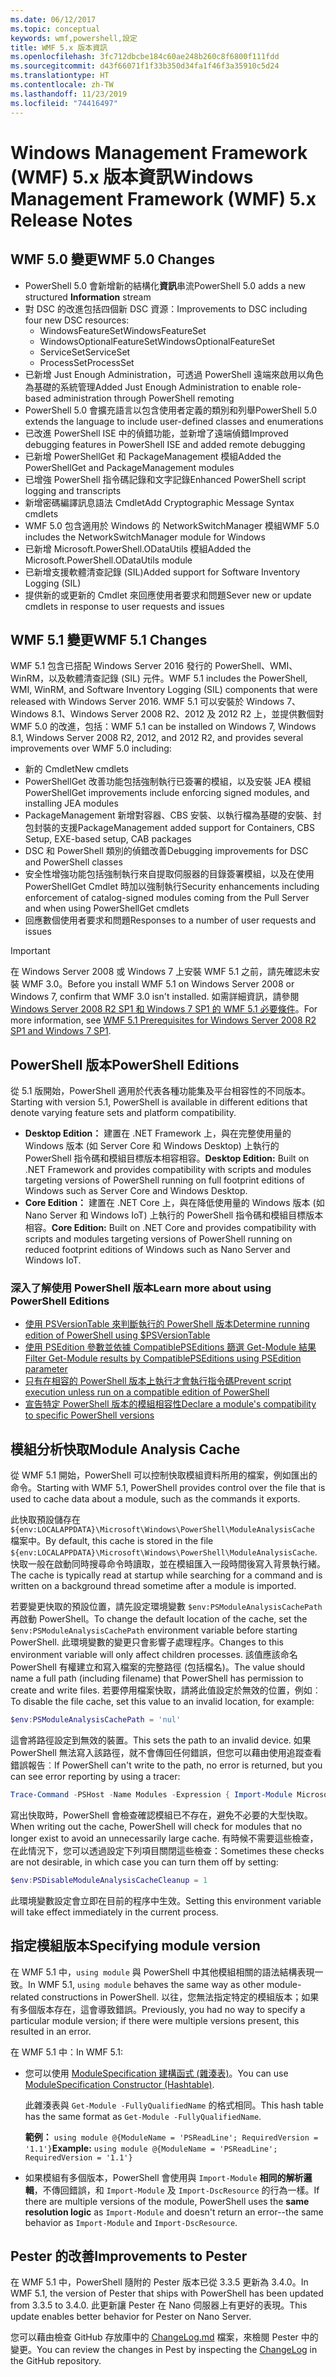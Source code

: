 ```yaml
---
ms.date: 06/12/2017
ms.topic: conceptual
keywords: wmf,powershell,設定
title: WMF 5.x 版本資訊
ms.openlocfilehash: 3fc712dbcbe184c60ae248b260c8f6800f111fdd
ms.sourcegitcommit: d43f66071f1f33b350d34fa1f46f3a35910c5d24
ms.translationtype: HT
ms.contentlocale: zh-TW
ms.lasthandoff: 11/23/2019
ms.locfileid: "74416497"
---
```

# <a name="windows-management-framework-wmf-5x-release-notes"></a><span data-ttu-id="7838f-103">Windows Management Framework (WMF) 5.x 版本資訊</span><span class="sxs-lookup"><span data-stu-id="7838f-103">Windows Management Framework (WMF) 5.x Release Notes</span></span>

## <a name="wmf-50-changes"></a><span data-ttu-id="7838f-104">WMF 5.0 變更</span><span class="sxs-lookup"><span data-stu-id="7838f-104">WMF 5.0 Changes</span></span>

- <span data-ttu-id="7838f-105">PowerShell 5.0 會新增新的結構化**資訊**串流</span><span class="sxs-lookup"><span data-stu-id="7838f-105">PowerShell 5.0 adds a new structured **Information** stream</span></span>
- <span data-ttu-id="7838f-106">對 DSC 的改進包括四個新 DSC 資源：</span><span class="sxs-lookup"><span data-stu-id="7838f-106">Improvements to DSC including four new DSC resources:</span></span>
  - <span data-ttu-id="7838f-107">WindowsFeatureSet</span><span class="sxs-lookup"><span data-stu-id="7838f-107">WindowsFeatureSet</span></span>
  - <span data-ttu-id="7838f-108">WindowsOptionalFeatureSet</span><span class="sxs-lookup"><span data-stu-id="7838f-108">WindowsOptionalFeatureSet</span></span>
  - <span data-ttu-id="7838f-109">ServiceSet</span><span class="sxs-lookup"><span data-stu-id="7838f-109">ServiceSet</span></span>
  - <span data-ttu-id="7838f-110">ProcessSet</span><span class="sxs-lookup"><span data-stu-id="7838f-110">ProcessSet</span></span>
- <span data-ttu-id="7838f-111">已新增 Just Enough Administration，可透過 PowerShell 遠端來啟用以角色為基礎的系統管理</span><span class="sxs-lookup"><span data-stu-id="7838f-111">Added Just Enough Administration to enable role-based administration through PowerShell remoting</span></span>
- <span data-ttu-id="7838f-112">PowerShell 5.0 會擴充語言以包含使用者定義的類別和列舉</span><span class="sxs-lookup"><span data-stu-id="7838f-112">PowerShell 5.0 extends the language to include user-defined classes and enumerations</span></span>
- <span data-ttu-id="7838f-113">已改進 PowerShell ISE 中的偵錯功能，並新增了遠端偵錯</span><span class="sxs-lookup"><span data-stu-id="7838f-113">Improved debugging features in PowerShell ISE and added remote debugging</span></span>
- <span data-ttu-id="7838f-114">已新增 PowerShellGet 和 PackageManagement 模組</span><span class="sxs-lookup"><span data-stu-id="7838f-114">Added the PowerShellGet and PackageManagement modules</span></span>
- <span data-ttu-id="7838f-115">已增強 PowerShell 指令碼記錄和文字記錄</span><span class="sxs-lookup"><span data-stu-id="7838f-115">Enhanced PowerShell script logging and transcripts</span></span>
- <span data-ttu-id="7838f-116">新增密碼編譯訊息語法 Cmdlet</span><span class="sxs-lookup"><span data-stu-id="7838f-116">Add Cryptographic Message Syntax cmdlets</span></span>
- <span data-ttu-id="7838f-117">WMF 5.0 包含適用於 Windows 的 NetworkSwitchManager 模組</span><span class="sxs-lookup"><span data-stu-id="7838f-117">WMF 5.0 includes the NetworkSwitchManager module for Windows</span></span>
- <span data-ttu-id="7838f-118">已新增 Microsoft.PowerShell.ODataUtils 模組</span><span class="sxs-lookup"><span data-stu-id="7838f-118">Added the Microsoft.PowerShell.ODataUtils module</span></span>
- <span data-ttu-id="7838f-119">已新增支援軟體清查記錄 (SIL)</span><span class="sxs-lookup"><span data-stu-id="7838f-119">Added support for Software Inventory Logging (SIL)</span></span>
- <span data-ttu-id="7838f-120">提供新的或更新的 Cmdlet 來回應使用者要求和問題</span><span class="sxs-lookup"><span data-stu-id="7838f-120">Sever new or update cmdlets in response to user requests and issues</span></span>

## <a name="wmf-51-changes"></a><span data-ttu-id="7838f-121">WMF 5.1 變更</span><span class="sxs-lookup"><span data-stu-id="7838f-121">WMF 5.1 Changes</span></span>

<span data-ttu-id="7838f-122">WMF 5.1 包含已搭配 Windows Server 2016 發行的 PowerShell、WMI、WinRM，以及軟體清查記錄 (SIL) 元件。</span><span class="sxs-lookup"><span data-stu-id="7838f-122">WMF 5.1 includes the PowerShell, WMI, WinRM, and Software Inventory Logging (SIL) components that were released with Windows Server 2016.</span></span> <span data-ttu-id="7838f-123">WMF 5.1 可以安裝於 Windows 7、Windows 8.1、Windows Server 2008 R2、2012 及 2012 R2 上，並提供數個對 WMF 5.0 的改進，包括：</span><span class="sxs-lookup"><span data-stu-id="7838f-123">WMF 5.1 can be installed on Windows 7, Windows 8.1, Windows Server 2008 R2, 2012, and 2012 R2, and provides several improvements over WMF 5.0 including:</span></span>

- <span data-ttu-id="7838f-124">新的 Cmdlet</span><span class="sxs-lookup"><span data-stu-id="7838f-124">New cmdlets</span></span>
- <span data-ttu-id="7838f-125">PowerShellGet 改善功能包括強制執行已簽署的模組，以及安裝 JEA 模組</span><span class="sxs-lookup"><span data-stu-id="7838f-125">PowerShellGet improvements include enforcing signed modules, and installing JEA modules</span></span>
- <span data-ttu-id="7838f-126">PackageManagement 新增對容器、CBS 安裝、以執行檔為基礎的安裝、封包封裝的支援</span><span class="sxs-lookup"><span data-stu-id="7838f-126">PackageManagement added support for Containers, CBS Setup, EXE-based setup, CAB packages</span></span>
- <span data-ttu-id="7838f-127">DSC 和 PowerShell 類別的偵錯改善</span><span class="sxs-lookup"><span data-stu-id="7838f-127">Debugging improvements for DSC and PowerShell classes</span></span>
- <span data-ttu-id="7838f-128">安全性增強功能包括強制執行來自提取伺服器的目錄簽署模組，以及在使用 PowerShellGet Cmdlet 時加以強制執行</span><span class="sxs-lookup"><span data-stu-id="7838f-128">Security enhancements including enforcement of catalog-signed modules coming from the Pull Server and when using PowerShellGet cmdlets</span></span>
- <span data-ttu-id="7838f-129">回應數個使用者要求和問題</span><span class="sxs-lookup"><span data-stu-id="7838f-129">Responses to a number of user requests and issues</span></span>

> [!IMPORTANT]
> <span data-ttu-id="7838f-130">在 Windows Server 2008 或 Windows 7 上安裝 WMF 5.1 之前，請先確認未安裝 WMF 3.0。</span><span class="sxs-lookup"><span data-stu-id="7838f-130">Before you install WMF 5.1 on Windows Server 2008 or Windows 7, confirm that WMF 3.0 isn't installed.</span></span> <span data-ttu-id="7838f-131">如需詳細資訊，請參閱 [Windows Server 2008 R2 SP1 和 Windows 7 SP1 的 WMF 5.1 必要條件](../setup/install-configure.md#wmf-51-prerequisites-for-windows-server-2008-r2-sp1-and-windows-7-sp1)。</span><span class="sxs-lookup"><span data-stu-id="7838f-131">For more information, see [WMF 5.1 Prerequisites for Windows Server 2008 R2 SP1 and Windows 7 SP1](../setup/install-configure.md#wmf-51-prerequisites-for-windows-server-2008-r2-sp1-and-windows-7-sp1).</span></span>

## <a name="powershell-editions"></a><span data-ttu-id="7838f-132">PowerShell 版本</span><span class="sxs-lookup"><span data-stu-id="7838f-132">PowerShell Editions</span></span>

<span data-ttu-id="7838f-133">從 5.1 版開始，PowerShell 適用於代表各種功能集及平台相容性的不同版本。</span><span class="sxs-lookup"><span data-stu-id="7838f-133">Starting with version 5.1, PowerShell is available in different editions that denote varying feature sets and platform compatibility.</span></span>

- <span data-ttu-id="7838f-134">**Desktop Edition：** 建置在 .NET Framework 上，與在完整使用量的 Windows 版本 (如 Server Core 和 Windows Desktop) 上執行的 PowerShell 指令碼和模組目標版本相容相容。</span><span class="sxs-lookup"><span data-stu-id="7838f-134">**Desktop Edition:** Built on .NET Framework and provides compatibility with scripts and modules targeting versions of PowerShell running on full footprint editions of Windows such as Server Core and Windows Desktop.</span></span>
- <span data-ttu-id="7838f-135">**Core Edition：** 建置在 .NET Core 上，與在降低使用量的 Windows 版本 (如 Nano Server 和 Windows IoT) 上執行的 PowerShell 指令碼和模組目標版本相容。</span><span class="sxs-lookup"><span data-stu-id="7838f-135">**Core Edition:** Built on .NET Core and provides compatibility with scripts and modules targeting versions of PowerShell running on reduced footprint editions of Windows such as Nano Server and Windows IoT.</span></span>

### <a name="learn-more-about-using-powershell-editions"></a><span data-ttu-id="7838f-136">深入了解使用 PowerShell 版本</span><span class="sxs-lookup"><span data-stu-id="7838f-136">Learn more about using PowerShell Editions</span></span>

- [<span data-ttu-id="7838f-137">使用 PSVersionTable 來判斷執行的 PowerShell 版本</span><span class="sxs-lookup"><span data-stu-id="7838f-137">Determine running edition of PowerShell using $PSVersionTable</span></span>](/powershell/module/microsoft.powershell.core/about/about_automatic_variables)
- [<span data-ttu-id="7838f-138">使用 PSEdition 參數並依據 CompatiblePSEditions 篩選 Get-Module 結果</span><span class="sxs-lookup"><span data-stu-id="7838f-138">Filter Get-Module results by CompatiblePSEditions using PSEdition parameter</span></span>](/powershell/module/microsoft.powershell.core/get-module)
- [<span data-ttu-id="7838f-139">只有在相容的 PowerShell 版本上執行才會執行指令碼</span><span class="sxs-lookup"><span data-stu-id="7838f-139">Prevent script execution unless run on a compatible edition of PowerShell</span></span>](/powershell/scripting/gallery/concepts/script-psedition-support)
- [<span data-ttu-id="7838f-140">宣告特定 PowerShell 版本的模組相容性</span><span class="sxs-lookup"><span data-stu-id="7838f-140">Declare a module's compatibility to specific PowerShell versions</span></span>](/powershell/scripting/gallery/concepts/module-psedition-support)

## <a name="module-analysis-cache"></a><span data-ttu-id="7838f-141">模組分析快取</span><span class="sxs-lookup"><span data-stu-id="7838f-141">Module Analysis Cache</span></span>

<span data-ttu-id="7838f-142">從 WMF 5.1 開始，PowerShell 可以控制快取模組資料所用的檔案，例如匯出的命令。</span><span class="sxs-lookup"><span data-stu-id="7838f-142">Starting with WMF 5.1, PowerShell provides control over the file that is used to cache data about a module, such as the commands it exports.</span></span>

<span data-ttu-id="7838f-143">此快取預設儲存在 `${env:LOCALAPPDATA}\Microsoft\Windows\PowerShell\ModuleAnalysisCache` 檔案中。</span><span class="sxs-lookup"><span data-stu-id="7838f-143">By default, this cache is stored in the file `${env:LOCALAPPDATA}\Microsoft\Windows\PowerShell\ModuleAnalysisCache`.</span></span> <span data-ttu-id="7838f-144">快取一般在啟動同時搜尋命令時讀取，並在模組匯入一段時間後寫入背景執行緒。</span><span class="sxs-lookup"><span data-stu-id="7838f-144">The cache is typically read at startup while searching for a command and is written on a background thread sometime after a module is imported.</span></span>

<span data-ttu-id="7838f-145">若要變更快取的預設位置，請先設定環境變數 `$env:PSModuleAnalysisCachePath` 再啟動 PowerShell。</span><span class="sxs-lookup"><span data-stu-id="7838f-145">To change the default location of the cache, set the `$env:PSModuleAnalysisCachePath` environment variable before starting PowerShell.</span></span> <span data-ttu-id="7838f-146">此環境變數的變更只會影響子處理程序。</span><span class="sxs-lookup"><span data-stu-id="7838f-146">Changes to this environment variable will only affect children processes.</span></span> <span data-ttu-id="7838f-147">該值應該命名 PowerShell 有權建立和寫入檔案的完整路徑 (包括檔名)。</span><span class="sxs-lookup"><span data-stu-id="7838f-147">The value should name a full path (including filename) that PowerShell has permission to create and write files.</span></span> <span data-ttu-id="7838f-148">若要停用檔案快取，請將此值設定於無效的位置，例如︰</span><span class="sxs-lookup"><span data-stu-id="7838f-148">To disable the file cache, set this value to an invalid location, for example:</span></span>

```powershell
$env:PSModuleAnalysisCachePath = 'nul'
```

<span data-ttu-id="7838f-149">這會將路徑設定到無效的裝置。</span><span class="sxs-lookup"><span data-stu-id="7838f-149">This sets the path to an invalid device.</span></span> <span data-ttu-id="7838f-150">如果 PowerShell 無法寫入該路徑，就不會傳回任何錯誤，但您可以藉由使用追蹤查看錯誤報告︰</span><span class="sxs-lookup"><span data-stu-id="7838f-150">If PowerShell can't write to the path, no error is returned, but you can see error reporting by using a tracer:</span></span>

```powershell
Trace-Command -PSHost -Name Modules -Expression { Import-Module Microsoft.PowerShell.Management -Force }
```

<span data-ttu-id="7838f-151">寫出快取時，PowerShell 會檢查確認模組已不存在，避免不必要的大型快取。</span><span class="sxs-lookup"><span data-stu-id="7838f-151">When writing out the cache, PowerShell will check for modules that no longer exist to avoid an unnecessarily large cache.</span></span> <span data-ttu-id="7838f-152">有時候不需要這些檢查，在此情況下，您可以透過設定下列項目關閉這些檢查：</span><span class="sxs-lookup"><span data-stu-id="7838f-152">Sometimes these checks are not desirable, in which case you can turn them off by setting:</span></span>

```powershell
$env:PSDisableModuleAnalysisCacheCleanup = 1
```

<span data-ttu-id="7838f-153">此環境變數設定會立即在目前的程序中生效。</span><span class="sxs-lookup"><span data-stu-id="7838f-153">Setting this environment variable will take effect immediately in the current process.</span></span>

## <a name="specifying-module-version"></a><span data-ttu-id="7838f-154">指定模組版本</span><span class="sxs-lookup"><span data-stu-id="7838f-154">Specifying module version</span></span>

<span data-ttu-id="7838f-155">在 WMF 5.1 中，`using module` 與 PowerShell 中其他模組相關的語法結構表現一致。</span><span class="sxs-lookup"><span data-stu-id="7838f-155">In WMF 5.1, `using module` behaves the same way as other module-related constructions in PowerShell.</span></span>
<span data-ttu-id="7838f-156">以往，您無法指定特定的模組版本；如果有多個版本存在，這會導致錯誤。</span><span class="sxs-lookup"><span data-stu-id="7838f-156">Previously, you had no way to specify a particular module version; if there were multiple versions present, this resulted in an error.</span></span>

<span data-ttu-id="7838f-157">在 WMF 5.1 中：</span><span class="sxs-lookup"><span data-stu-id="7838f-157">In WMF 5.1:</span></span>

- <span data-ttu-id="7838f-158">您可以使用 [ModuleSpecification 建構函式 (雜湊表)](/dotnet/api/microsoft.powershell.commands.modulespecification.-ctor?view=powershellsdk-1.1.0#Microsoft_PowerShell_Commands_ModuleSpecification__ctor_System_Collections_Hashtable_)。</span><span class="sxs-lookup"><span data-stu-id="7838f-158">You can use [ModuleSpecification Constructor (Hashtable)](/dotnet/api/microsoft.powershell.commands.modulespecification.-ctor?view=powershellsdk-1.1.0#Microsoft_PowerShell_Commands_ModuleSpecification__ctor_System_Collections_Hashtable_).</span></span>

  <span data-ttu-id="7838f-159">此雜湊表與 `Get-Module -FullyQualifiedName` 的格式相同。</span><span class="sxs-lookup"><span data-stu-id="7838f-159">This hash table has the same format as `Get-Module -FullyQualifiedName`.</span></span>

  <span data-ttu-id="7838f-160">**範例：** `using module @{ModuleName = 'PSReadLine'; RequiredVersion = '1.1'}`</span><span class="sxs-lookup"><span data-stu-id="7838f-160">**Example:** `using module @{ModuleName = 'PSReadLine'; RequiredVersion = '1.1'}`</span></span>

- <span data-ttu-id="7838f-161">如果模組有多個版本，PowerShell 會使用與 `Import-Module` **相同的解析邏輯**，不傳回錯誤，和 `Import-Module` 及 `Import-DscResource` 的行為一樣。</span><span class="sxs-lookup"><span data-stu-id="7838f-161">If there are multiple versions of the module, PowerShell uses the **same resolution logic** as `Import-Module` and doesn't return an error--the same behavior as `Import-Module` and `Import-DscResource`.</span></span>

## <a name="improvements-to-pester"></a><span data-ttu-id="7838f-162">Pester 的改善</span><span class="sxs-lookup"><span data-stu-id="7838f-162">Improvements to Pester</span></span>

<span data-ttu-id="7838f-163">在 WMF 5.1 中，PowerShell 隨附的 Pester 版本已從 3.3.5 更新為 3.4.0。</span><span class="sxs-lookup"><span data-stu-id="7838f-163">In WMF 5.1, the version of Pester that ships with PowerShell has been updated from 3.3.5 to 3.4.0.</span></span>
<span data-ttu-id="7838f-164">此更新讓 Pester 在 Nano 伺服器上有更好的表現。</span><span class="sxs-lookup"><span data-stu-id="7838f-164">This update enables better behavior for Pester on Nano Server.</span></span>

<span data-ttu-id="7838f-165">您可以藉由檢查 GitHub 存放庫中的 [ChangeLog.md](https://github.com/pester/Pester/blob/master/CHANGELOG.md) 檔案，來檢閱 Pester 中的變更。</span><span class="sxs-lookup"><span data-stu-id="7838f-165">You can review the changes in Pest by inspecting the [ChangeLog](https://github.com/pester/Pester/blob/master/CHANGELOG.md) in the GitHub repository.</span></span>
